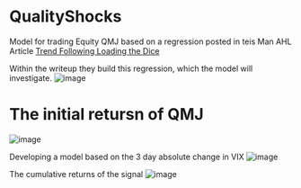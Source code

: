 # QualityShocks
Model for trading Equity QMJ based on a regression posted in teis Man AHL Article [Trend Following Loading the Dice](https://www.man.com/insights/trend-following-loading-the-dice)

Within the writeup they build this regression, which the model will investigate.
![image](https://github.com/user-attachments/assets/e8ae221f-82ec-461c-8be6-07435f0c300c)


# The initial retursn of QMJ
![image](https://github.com/user-attachments/assets/e3b575da-142f-48a3-a9aa-fa574bf8c602)

Developing a model based on the 3 day absolute change in VIX
![image](https://github.com/user-attachments/assets/b8724ef0-4243-4ed1-b07e-29cd6efeca09)

The cumulative returns of the signal
![image](https://github.com/user-attachments/assets/29764c10-b3a3-4d3f-b38d-e93035398943)
